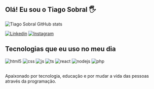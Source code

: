## Olá! Eu sou o Tiago Sobral 🖐️
  
 ![Tiago Sobral GitHub stats](https://github-readme-stats.vercel.app/api?username=tiagodq&show_icons=true&theme=dracula&count_private=true)
 
 

[![Linkedin](https://img.shields.io/badge/YouTube-FF0000?style=for-the-badge&logo=youtube&logoColor=white)](https://www.linkedin.com/in/tiago-sobral-a914b44b/)
[![Instagram](https://img.shields.io/badge/Instagram-E4405F?style=for-the-badge&logo=instagram&logoColor=white)](https://www.instagram.com/tiaago_sobral/)
 

## Tecnologias que eu uso no meu dia

<div style="display: inline_block">
  <img align="center" alt="html5" src="https://img.shields.io/badge/HTML5-E34F26?style=for-the-badge&logo=html5&logoColor=white" />
  <img align="center" alt="css" src="https://img.shields.io/badge/CSS3-1572B6?style=for-the-badge&logo=css3&logoColor=white" />
  <img align="center" alt="js" src="https://img.shields.io/badge/JavaScript-F7DF1E?style=for-the-badge&logo=javascript&logoColor=black" />
  <img align="center" alt="ts" src="https://img.shields.io/badge/TypeScript-007ACC?style=for-the-badge&logo=typescript&logoColor=white" />
  <img align="center" alt="react" src="https://img.shields.io/badge/React-20232A?style=for-the-badge&logo=react&logoColor=61DAFB" />
  <img align="center" alt="nodejs" src="https://img.shields.io/badge/Node.js-43853D?style=for-the-badge&logo=node.js&logoColor=white" />
  <img align="center" alt="php" src="https://img.shields.io/badge/PHP-777BB4?style=for-the-badge&logo=php&logoColor=white" />
</div><br/>

Apaixonado por tecnologia, educação e por mudar a vida das pessoas através da programação.
 
<div> 
